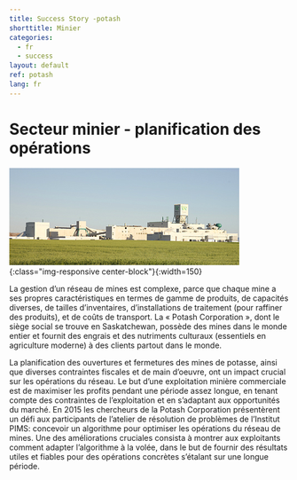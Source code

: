 ```yaml
---
title: Success Story -potash
shorttitle: Minier
categories:
  - fr
  - success
layout: default
ref: potash
lang: fr
---
```


# Secteur minier - planification des opérations

![PotashMine](/img/portfolio/potash_cory.jpg){:class="img-responsive center-block"}{:width=150}

La gestion d’un réseau de mines est complexe, parce que chaque mine a ses
propres caractéristiques en termes de gamme de produits, de capacités diverses,
de tailles d’inventaires, d’installations de traitement (pour raffiner des
produits), et de coûts de transport. La « Potash Corporation », dont le siège
social se trouve en Saskatchewan, possède des mines dans le monde entier et
fournit des engrais et des nutriments culturaux (essentiels en agriculture
moderne) à des clients partout dans le monde.

La planification des ouvertures et fermetures des mines de potasse, ainsi que
diverses contraintes fiscales et de main d’oeuvre, ont un impact crucial sur les
opérations du réseau. Le but d’une exploitation minière commerciale est de
maximiser les profits pendant une période assez longue, en tenant compte des
contraintes de l’exploitation et en s’adaptant aux opportunités du marché. En
2015 les chercheurs de la Potash Corporation présentèrent un défi aux
participants de l’atelier de résolution de problèmes de l’Institut PIMS:
concevoir un algorithme pour optimiser les opérations du réseau de mines. Une
des améliorations cruciales consista à montrer aux exploitants comment adapter
l’algorithme à la volée, dans le but de fournir des résultats utiles et fiables
pour des opérations concrètes s’étalant sur une longue période.
